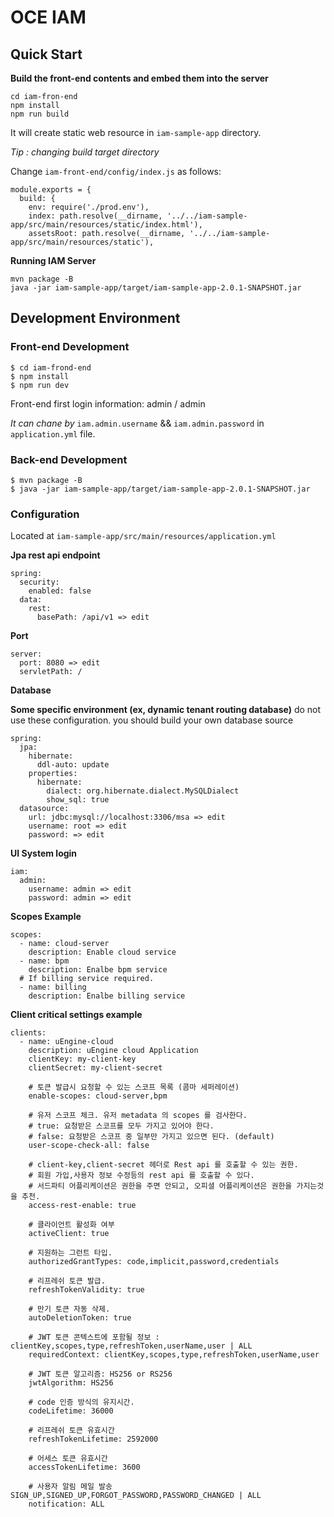 # OCE IAM

## Quick Start

**Build the front-end contents and embed them into the server**

```
cd iam-fron-end
npm install
npm run build
```

It will create static web resource in `iam-sample-app` directory.

*Tip : changing build target directory*

Change `iam-front-end/config/index.js` as follows:

```
module.exports = {
  build: {
    env: require('./prod.env'),
    index: path.resolve(__dirname, '../../iam-sample-app/src/main/resources/static/index.html'),
    assetsRoot: path.resolve(__dirname, '../../iam-sample-app/src/main/resources/static'),
```

**Running IAM Server**

```
mvn package -B
java -jar iam-sample-app/target/iam-sample-app-2.0.1-SNAPSHOT.jar
```

## Development Environment
 

### Front-end Development

```
$ cd iam-frond-end
$ npm install
$ npm run dev
```

Front-end first login information: admin / admin

*It can chane by* `iam.admin.username` && `iam.admin.password` in `application.yml` file.

### Back-end Development

```
$ mvn package -B
$ java -jar iam-sample-app/target/iam-sample-app-2.0.1-SNAPSHOT.jar
```

### Configuration

Located at `iam-sample-app/src/main/resources/application.yml`

**Jpa rest api endpoint**

```
spring:
  security:
    enabled: false
  data:
    rest:
      basePath: /api/v1 => edit
```

**Port**

```
server:
  port: 8080 => edit
  servletPath: /
```

**Database**

**Some specific environment (ex, dynamic tenant routing database)** 
do not use these configuration. you should build your own database source

```
spring:
  jpa:
    hibernate:
      ddl-auto: update
    properties:
      hibernate:
        dialect: org.hibernate.dialect.MySQLDialect
        show_sql: true
  datasource:
    url: jdbc:mysql://localhost:3306/msa => edit
    username: root => edit
    password: => edit
```

**UI System login**

```
iam:
  admin:
    username: admin => edit
    password: admin => edit
```

**Scopes Example**

```
scopes:
  - name: cloud-server
    description: Enable cloud service
  - name: bpm
    description: Enalbe bpm service
  # If billing service required.  
  - name: billing
    description: Enalbe billing service
```


**Client critical settings example**

```
clients:
  - name: uEngine-cloud
    description: uEngine cloud Application
    clientKey: my-client-key
    clientSecret: my-client-secret

    # 토큰 발급시 요청할 수 있는 스코프 목록 (콤마 세퍼레이션)
    enable-scopes: cloud-server,bpm

    # 유저 스코프 체크. 유저 metadata 의 scopes 를 검사한다.
    # true: 요청받은 스코프를 모두 가지고 있어야 한다.
    # false: 요청받은 스코프 중 일부만 가지고 있으면 된다. (default)
    user-scope-check-all: false

    # client-key,client-secret 헤더로 Rest api 를 호출할 수 있는 권한.
    # 회원 가입,사용자 정보 수정등의 rest api 를 호출할 수 있다.
    # 서드파티 어플리케이션은 권한을 주면 안되고, 오피셜 어플리케이션은 권한을 가지는것을 추천.
    access-rest-enable: true

    # 클라이언트 활성화 여부
    activeClient: true

    # 지원하는 그런트 타입.
    authorizedGrantTypes: code,implicit,password,credentials

    # 리프레쉬 토큰 발급.
    refreshTokenValidity: true

    # 만기 토큰 자동 삭제.
    autoDeletionToken: true

    # JWT 토큰 콘텍스트에 포함될 정보 : clientKey,scopes,type,refreshToken,userName,user | ALL
    requiredContext: clientKey,scopes,type,refreshToken,userName,user

    # JWT 토큰 알고리즘: HS256 or RS256
    jwtAlgorithm: HS256

    # code 인증 방식의 유지시간.
    codeLifetime: 36000

    # 리프레쉬 토큰 유효시간
    refreshTokenLifetime: 2592000

    # 어세스 토큰 유효시간
    accessTokenLifetime: 3600

    # 사용자 알림 메일 발송 SIGN_UP,SIGNED_UP,FORGOT_PASSWORD,PASSWORD_CHANGED | ALL
    notification: ALL
``` 








